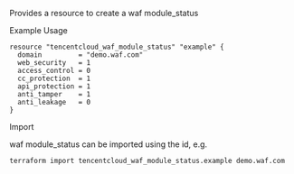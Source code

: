 Provides a resource to create a waf module_status

Example Usage

```hcl
resource "tencentcloud_waf_module_status" "example" {
  domain         = "demo.waf.com"
  web_security   = 1
  access_control = 0
  cc_protection  = 1
  api_protection = 1
  anti_tamper    = 1
  anti_leakage   = 0
}
```

Import

waf module_status can be imported using the id, e.g.

```
terraform import tencentcloud_waf_module_status.example demo.waf.com
```